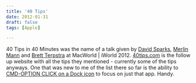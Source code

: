 ```yaml
---
title: '40 Tips'
date: 2012-01-31
draft: false
tags: [Apple]

---
```


40 Tips in 40 Minutes was the name of a talk given by [David Sparks](http://www.macsparky.com/), [Merlin Mann](http://www.merlinmann.com/) and [Brett Terpstra](http://brettterpstra.com/) at MacWorld | iWorld 2012. [40tips.com](http://40tips.com/) is the follow up website with all the tips they mentioned - currently some of the tips anyways. One that was new to me of the list there so far is the ability to [CMD-OPTION CLICK on a Dock icon](http://40tips.com/cmd-opt-click-dock-icon-to-focus-an-app/) to focus on just that app. Handy.